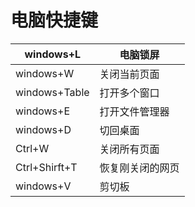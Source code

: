 # 电脑快捷键

| windows+L     | 电脑锁屏         |
| ------------- | ---------------- |
| windows+W     | 关闭当前页面     |
| windows+Table | 打开多个窗口     |
| windows+E     | 打开文件管理器   |
| windows+D     | 切回桌面         |
| Ctrl+W        | 关闭所有页面     |
| Ctrl+Shirft+T | 恢复刚关闭的网页 |
| windows+V     | 剪切板           |

 

